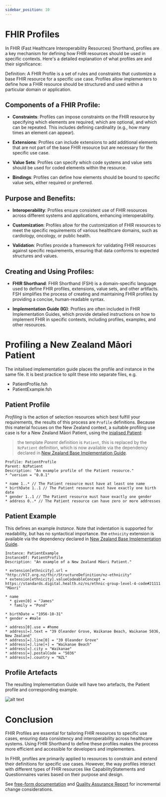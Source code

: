 ```yaml
---
sidebar_position: 10
---
```


# FHIR Profiles

In FHIR (Fast Healthcare Interoperability Resources) Shorthand, profiles are a key mechanism for defining how FHIR resources should be used in specific contexts. Here's a detailed explanation of what profiles are and their significance:

Definition: A FHIR Profile is a set of rules and constraints that customize a base FHIR resource for a specific use case. Profiles allow implementers to define how a FHIR resource should be structured and used within a particular domain or application.

## Components of a FHIR Profile:

- **Constraints**: Profiles can impose constraints on the FHIR resource by specifying which elements are required, which are optional, and which can be repeated. This includes defining cardinality (e.g., how many times an element can appear).

- **Extensions**: Profiles can include extensions to add additional elements that are not part of the base FHIR resource but are necessary for the specific use case.

- **Value Sets**: Profiles can specify which code systems and value sets should be used for coded elements within the resource.

- **Bindings**: Profiles can define how elements should be bound to specific value sets, either required or preferred.

## Purpose and Benefits:

- **Interoperability**: Profiles ensure consistent use of FHIR resources across different systems and applications, enhancing interoperability.

- **Customization**: Profiles allow for the customization of FHIR resources to meet the specific requirements of various healthcare domains, such as cardiology, oncology, or public health.

- **Validation**: Profiles provide a framework for validating FHIR resources against specific requirements, ensuring that data conforms to expected structures and values.

## Creating and Using Profiles:

- **FHIR Shorthand**: FHIR Shorthand (FSH) is a domain-specific language used to define FHIR profiles, extensions, value sets, and other artifacts. FSH simplifies the process of creating and maintaining FHIR profiles by providing a concise, human-readable syntax.

- **Implementation Guide (IG)**: Profiles are often included in FHIR Implementation Guides, which provide detailed instructions on how to implement FHIR in specific contexts, including profiles, examples, and other resources.

# Profiling a New Zealand Māori Patient

The initalised implementation guide places the profile and instance in the same file. It is best practice to split these into separate files, e.g.

- PatientProfile.fsh
- PatientExample.fsh

## Patient Profile

_Profiling_ is the action of selection resources which best fulfill your requirements, the results of this process are `Profile` definitions. Because this material focuses on the New Zealand context, a suitable profiling use case is for a New Zealand Māori Patient, using the [inialised Patient](/HealthCare/implementation-guide):

> the template _Parent_ definition is `Patient`, this is replaced by the `NzPatient` definition, which is now available via the dependency declared in [New Zealand Base Implementation Guide](/HealthCare/nz-base).

```
Profile: PatientProfile
Parent: NzPatient
Description: "An example profile of the Patient resource."
* ^version = "0.0.1"

* name 1..* // The Patient resource must have at least one name
* birthDate 1..1 // The Patient resource must have exactly one birth date
* gender 1..1 // The Patient resource must have exactly one gender
* address 0..* // The Patient resource can have zero or more addresses
```

## Patient Example

This defines an example _Instance_. Note that indentation is supported for readability, but has no syntactical importance. the `ethnicity` extension is available via the dependency declared in [New Zealand Base Implementation Guide](/HealthCare/nz-base).

```
Instance: PatientExample
InstanceOf: PatientProfile
Description: "An example of a New Zealand Māori Patient."

* extension[ethnicity].url = "http://hl7.org.nz/fhir/StructureDefinition/nz-ethnicity"
* extension[ethnicity].valueCodeableConcept = https://standards.digital.health.nz/ns/ethnic-group-level-4-code#21111 "Māori"

* name
  * given[0] = "James"
  * family = "Pond"

* birthDate = "1956-10-31"
* gender = #male

* address[0].use = #home
* address[=].text = "39 Oleander Grove, Waikanae Beach, Waikanae 5036, New Zealand"
* address[=].line[0] = "39 Oleander Grove"
* address[=].line[+] = "Waikanae Beach"
* address[=].city = "Waikanae"
* address[=].postalCode = "5036"
* address[=].country = "NZL"
```

## Profile Artefacts

The resulting Implementation Guide will have two artefacts, the Patient profile and corresponding example.

![alt text](/img/NzPatient.png "NzPatient Profile and Example")

# Conclusion

FHIR Profiles are essential for tailoring FHIR resources to specific use cases, ensuring data consistency and interoperability across healthcare systems. Using FHIR Shorthand to define these profiles makes the process more efficient and accessible for developers and implementers.

In FHIR, profiles are primarily applied to resources to constrain and extend their definitions for specific use cases. However, the way profiles interact with different types of FHIR resources like CapabilityStatements and Questionnaires varies based on their purpose and design.

See [free-form documentation](/HealthCare/fhir/free-form) and [Quality Assurance Report](/HealthCare/fhir/qa-report) for incremental change considerations.

